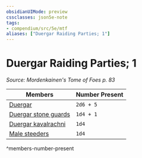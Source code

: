 ```yaml
---
obsidianUIMode: preview
cssclasses: json5e-note
tags:
- compendium/src/5e/mtf
aliases: ["Duergar Raiding Parties; 1"]
---
```

# Duergar Raiding Parties; 1
*Source: Mordenkainen's Tome of Foes p. 83* 

| Members | Number Present |
|---------|----------------|
| [Duergar](Mechanics/bestiary/humanoid/duergar.md) | `2d6 + 5` |
| [Duergar stone guards](Mechanics/bestiary/humanoid/duergar-stone-guard-mpmm.md) | `1d4 + 1` |
| [Duergar kavalrachni](Mechanics/bestiary/humanoid/duergar-kavalrachni-mpmm.md) | `1d4` |
| [Male steeders](Mechanics/bestiary/monstrosity/male-steeder-mpmm.md) | `1d4` |
^members-number-present
